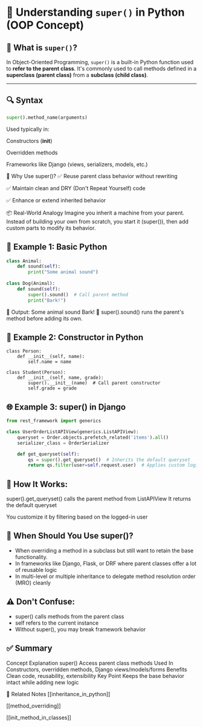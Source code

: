 
# 🔁 Understanding `super()` in Python (OOP Concept)

## 📌 What is `super()`?

In Object-Oriented Programming, `super()` is a built-in Python function used to **refer to the parent class**. It's commonly used to call methods defined in a **superclass (parent class)** from a **subclass (child class)**.

---

## 🔍 Syntax

```python 
super().method_name(arguments)
```

Used typically in:

Constructors (__init__)

Overridden methods

Frameworks like Django (views, serializers, models, etc.)

🧠 Why Use super()?
✅ Reuse parent class behavior without rewriting

✅ Maintain clean and DRY (Don't Repeat Yourself) code

✅ Enhance or extend inherited behavior

📦 Real-World Analogy
Imagine you inherit a machine from your parent. Instead of building your own from scratch, you start it (super()), then add custom parts to modify its behavior.

## 🧱 Example 1: Basic Python

```python
class Animal:
    def sound(self):
        print("Some animal sound")
        
class Dog(Animal):
    def sound(self):
        super().sound()  # Call parent method
        print("Bark!")

```
🔄 Output:
Some animal sound
Bark!
🔗 super().sound() runs the parent's method before adding its own.

## 🧰 Example 2: Constructor in Python

```
class Person:
    def __init__(self, name):
        self.name = name

class Student(Person):
    def __init__(self, name, grade):
        super().__init__(name)  # Call parent constructor
        self.grade = grade
```

## 🌐 Example 3: super() in Django
```python
from rest_framework import generics

class UserOrderListAPIView(generics.ListAPIView):
    queryset = Order.objects.prefetch_related('items').all()
    serializer_class = OrderSerializer

    def get_queryset(self):
        qs = super().get_queryset()  # Inherits the default queryset
        return qs.filter(user=self.request.user)  # Applies custom logic

```

## 🧠 How It Works:
super().get_queryset() calls the parent method from ListAPIView
It returns the default queryset

You customize it by filtering based on the logged-in user

## 🧩 When Should You Use super()?

- When overriding a method in a subclass but still want to retain the base functionality.
- In frameworks like Django, Flask, or DRF where parent classes offer a lot of reusable logic
- In multi-level or multiple inheritance to delegate method resolution order (MRO) cleanly


## ⚠️ Don't Confuse:

- super() calls methods from the parent class
- self refers to the current instance
- Without super(), you may break framework behavior

## ✅ Summary

Concept	   Explanation
super()	       Access parent class methods
Used In	   Constructors, overridden methods, Django views/models/forms
Benefits	   Clean code, reusability, extensibility
Key Point	   Keeps the base behavior intact while adding new logic

🔗 Related Notes
[[inheritance_in_python]]

[[method_overriding]]

[[init_method_in_classes]]